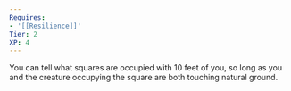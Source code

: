 ```yaml
---
Requires:
- '[[Resilience]]'
Tier: 2
XP: 4
---
```


You can tell what squares are occupied with 10 feet of you, so long as you and the creature occupying the square are both touching natural ground.